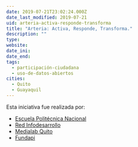 ```yaml
---
date: 2019-07-21T23:02:24.000Z
date_last_modified: 2019-07-21
uid: arteria-activa-responde-transforma
title: "Arteria: Activa, Responde, Transforma."
description: ""
type: 
website: 
date_ini: 
date_end: 
tags:
  - participación-ciudadana
  - uso-de-datos-abiertos
cities: 
  - Quito
  - Guayaquil
---
```


Esta iniciativa fue realizada por:

- [Escuela Politécnica Nacional](/i/escuela-politecnica-nacional.html)
- [Red Infodesarrollo](/i/red-infodesarrollo.html)
- [Medialab Quito](/i/medialab-quito.html)
- [Fundapi](/i/fundapi.html)
